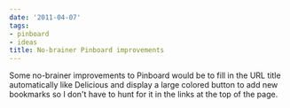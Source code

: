 ```yaml
---
date: '2011-04-07'
tags:
- pinboard
- ideas
title: No-brainer Pinboard improvements
---
```


Some no-brainer improvements to Pinboard would be to fill in the URL title automatically like Delicious and display a large colored button to add new bookmarks so I don't have to hunt for it in the links at the top of the page.
